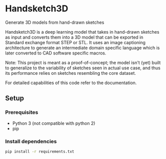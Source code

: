 # Handsketch3D
Generate 3D models from hand-drawn sketches

Handsketch3D is a deep learning model that takes in hand-drawn sketches as input and converts them into a 3D model that can be exported in Standard exchange format STEP or STL. It uses an image captioning architecture to generate an intermediate domain specific language which is later converted to CAD software specific macros.

Note: This project is meant as a proof-of-concept; the model isn't (yet) built to generalize to the variability of sketches seen in actual use case, and thus its performance relies on sketches resembling the core dataset.

For detailed capabilities of this code refer to the documentation.

## Setup
### Prerequisites

- Python 3 (not compatible with python 2)
- pip

### Install dependencies

```sh
pip install -r requirements.txt
```

